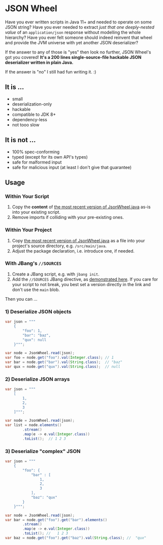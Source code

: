 # JSON Wheel

Have you ever written scripts in Java 11+ and needed to operate on some JSON string? Have you ever needed to extract *just that one deeply-nested value* of an `application/json` response without modelling the whole hierarchy? Have you
ever felt someone should indeed reinvent that wheel and provide the JVM universe with yet another JSON deserializer?

If the answer to any of those is "yes" then look no further, JSON Wheel's got you covered! **It's a 200 lines
single-source-file hackable JSON deserializer written in plain Java.**

If the answer is "no" I still had fun writing it. :)

## It is ...

* small
* deserialization-only
* hackable
* compatible to JDK 8+
* dependency-less
* not tooo slow

## It is not ...

* 100% spec-conforming
* typed (except for its own API's types)
* safe for malformed input
* safe for malicious input (at least I don't give that guarantee)

## Usage
### Within Your Script
1. Copy the **content** of [the most recent version of JsonWheel.java](https://github.com/rmnbhm/jsonwheel/blob/0.7/JsonWheel.java) as-is into your existing script.
2. Remove imports if colliding with your pre-existing ones.
### Within Your Project
1. Copy [the most recent version of JsonWheel.java](https://github.com/rmnbhm/jsonwheel/blob/0.7/JsonWheel.java) as a file into your project's source directory, e.g. `/src/main/java`.
2. Adjust the package declaration, i.e. introduce one, if needed.
### With JBang's `//SOURCES`
1. Create a JBang script, e.g. with `jbang init`.
2. Add the `//SOURCES` JBang directive, as [demonstrated here](https://carbon.now.sh/6c3f872f48f310534645566e2564971a). If you care for your script to not break, you best set a version directly in the link and don't use the `main` blob.

Then you can ...

### 1) Deserialize JSON objects

```java
var json = """
    {
        "foo": 1,
        "bar": "baz",
        "qux": null
    }""";

var node = JsonWheel.read(json);
var foo = node.get("foo").val(Integer.class); // 1
var bar = node.get("bar").val(String.class);  // "baz"
var qux = node.get("qux").val(String.class);  // null
```
### 2) Deserialize JSON arrays

```java
var json = """
    [
        1,
        2,
        3
    ]""";

var node = JsonWheel.read(json);
var list = node.elements()
        .stream()
        .map(e -> e.val(Integer.class))
        .toList();  // 1 2 3
```

### 3) Deserialize "complex" JSON

```java
var json = """
    {
        "foo": {
            "bar" : [
                1,
                2,
                3
            ],
            "baz": "qux"
        }
    }""";

var node = JsonWheel.read(json);
var bar = node.get("foo").get("bar").elements()
        .stream()
        .map(e -> e.val(Integer.class))
        .toList(); //   1 2 3
var baz = node.get("foo").get("baz").val(String.class); //  "qux"
```